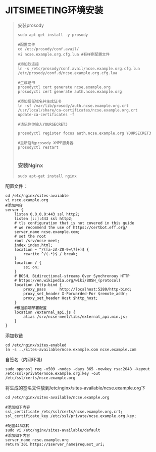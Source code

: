 # JITSIMEETING环境安装

> 安装prosody
>
> ~~~shell
> sudo apt-get install -y prosody
> 
> #配置文件
> cd /etc/prosody/conf.avail/
> vi ncse.example.org.cfg.lua #有样例配置文件
> 
> #添加软连接
> ln -s /etc/prosody/conf.avail/ncse.example.org.cfg.lua /etc/prosody/conf.d/ncse.example.org.cfg.lua
> 
> #生成证书
> prosodyctl cert generate ncse.example.org
> prosodyctl cert generate auth.ncse.example.org
> 
> #添加信任域名并生成证书
> ln -sf /var/lib/prosody/auth.ncse.example.org.crt /usr/local/share/ca-certificates/ncse.example.org.crt
> update-ca-certificates -f
> 
> #请记住你输入YOURSECRET3
> 
> prosodyctl register focus auth.ncse.example.org YOURSECRET3
> 
> #重新启动prosody XMPP服务器
> prosodyctl restart
> 
> 
> ~~~
>
> ### 安装Nginx
>
> ```
> sudo apt-get install nginx
> ```

配置文件：

~~~shell
cd /etc/nginx/sites-avaiable
vi nsce.example.org
#添加内容
server {
    listen 0.0.0.0:443 ssl http2;
    listen [::]:443 ssl http2;
    # tls configuration that is not covered in this guide
    # we recommend the use of https://certbot.eff.org/
    server_name ncse.example.com;
    # set the root
    root /srv/ncse-meet;
    index index.html;
    location ~ ^/([a-zA-Z0-9=\?]+)$ {
        rewrite ^/(.*)$ / break;
    }
    location / {
        ssi on;
    }
    # BOSH, Bidirectional-streams Over Synchronous HTTP
    # https://en.wikipedia.org/wiki/BOSH_(protocol)
    location /http-bind {
        proxy_pass      http://localhost:5280/http-bind;
        proxy_set_header X-Forwarded-For $remote_addr;
        proxy_set_header Host $http_host;
    }
    #根据前端部署配置
    location /external_api.js {
        alias /srv/ncse-meet/libs/external_api.min.js;
    }
}
~~~

添加软链

~~~shell
cd /etc/nginx/sites-enabled
ln -s ../sites-available/ncse.example.com ncse.example.com
~~~

自签名（内网环境)

~~~shell
sudo openssl req -x509 -nodes -days 365 -newkey rsa:2048 -keyout /etc/ssl/private/nsce.example.org.key -out /etc/ssl/certs/nsce.example.org
~~~

将生成的签名文件放到/etc/nginx/sites-available/ncse.example.org下

~~~:shell
cd /etc/nginx/sites-available/ncse.example.org

#添加如下内容
ssl_certificate /etc/ssl/certs/ncse.example.org.crt;
ssl_certificate_key /etc/ssl/private/ncse.example.org.key;

#配置443跳转
sudo vi /etc/nginx/sites-available/default
#添加如下内容
server_name ncse.example.org
return 301 https://$server_name$request_uri;  
~~~


